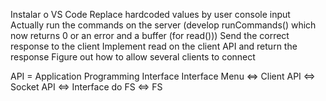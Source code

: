 Instalar o VS Code
Replace hardcoded values by user console input
Actually run the commands on the server (develop runCommands() which now returns 0 or an error and a buffer (for read()))
Send the correct response to the client
Implement read on the client API and return the response
Figure out how to allow several clients to connect





API = Application Programming Interface
Interface Menu <=> Client API <=> Socket API <=> Interface do FS <=> FS